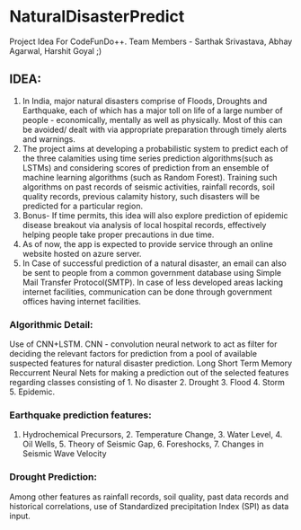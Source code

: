 # NaturalDisasterPredict
Project Idea For CodeFunDo++. Team Members - Sarthak Srivastava, Abhay Agarwal, Harshit Goyal ;)

## IDEA:
1. In India, major natural disasters comprise of Floods, Droughts and Earthquake, each of which has a major toll on life of a large number of people - economically, mentally as well as physically. Most of this can be avoided/ dealt with via appropriate preparation through timely alerts and warnings.
2. The project aims at developing a probabilistic system to predict each of the three calamities using time series prediction algorithms(such as LSTMs) and considering scores of prediction from an ensemble of machine learning algorithms (such as Random Forest).
Training such algorithms on past records of seismic activities, rainfall records, soil quality records, previous calamity history, such disasters will be predicted for a particular region.
3. Bonus- If time permits, this idea will also explore prediction of epidemic disease breakout via analysis of local hospital records, effectively helping people take proper precautions in due time.
4. As of now, the app is expected to provide service through an online website hosted on azure server. 
5. In Case of successful prediction of a natural disaster, an email can also be sent to people from a common government database using Simple Mail Transfer Protocol(SMTP). In case of less developed areas lacking internet facilities, communication can be done through government offices having internet facilities.


### Algorithmic Detail:
Use of CNN+LSTM. CNN - convolution neural network to act as filter for deciding the relevant factors for prediction from a pool of available suspected features for natural disaster prediction. Long Short Term Memory Reccurrent Neural Nets for making a prediction out of the selected features regarding classes consisting of 1. No disaster 2. Drought 3. Flood 4. Storm 5. Epidemic.

### Earthquake prediction features:
1. Hydrochemical Precursors, 2. Temperature Change, 3. Water Level, 4. Oil Wells, 5. Theory of Seismic Gap, 6. Foreshocks, 7. Changes in Seismic Wave Velocity

### Drought Prediction: 
Among other features as rainfall records, soil quality, past data records and historical correlations, use of Standardized precipitation Index (SPI) as data input.
